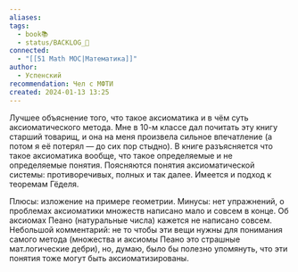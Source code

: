 ```yaml
---
aliases: 
tags:
  - book📚
  - status/BACKLOG_🌰
connected:
  - "[[51 Math MOC|Математика]]"
author:
  - Успенский
recommendation: Чел с МФТИ
created: 2024-01-13 13:25
---
```


Лучшее объяснение того, что такое аксиоматика и в чём суть аксиоматического метода. Мне в 10-м классе дал почитать эту книгу старший товарищ, и она на меня произвела сильное впечатление (а потом я её потерял — до сих пор стыдно). В книге разъясняется что такое аксиоматика вообще, что такое определяемые и не определяемые понятия. Поясняются понятия аксиоматической системы: противоречивых, полных и так далее. Имеется и подход к теоремам Гёделя.

  
Плюсы: изложение на примере геометрии. Минусы: нет упражнений, о проблемах аксиоматики множеств написано мало и совсем в конце. Об аксиомах Пеано (натуральные числа) кажется не написано совсем. Небольшой комментарий: не то чтобы эти вещи нужны для понимания самого метода (множества и аксиомы Пеано это страшные мат.логические дебри), но, думаю, было бы полезно упомянуть, что эти понятия тоже могут быть аксиоматизированы.